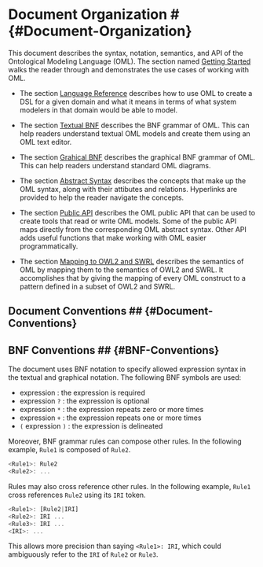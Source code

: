 # Document Organization # {#Document-Organization}

This document describes the syntax, notation, semantics, and API of the Ontological Modeling Language (OML). The section named [Getting Started](#Getting-Started) walks the reader through and demonstrates the use cases of working with OML.

- The section [Language Reference](#Language-Reference) describes how to use OML to create a DSL for a given domain and what it means in terms of what system modelers in that domain would be able to model.

- The section [Textual BNF](#Textual-BNF) describes the BNF grammar of OML. This can help readers understand textual OML models and create them using an OML text editor. 

- The section [Grahical BNF](#Graphical-BNF) describes the graphical BNF grammar of OML. This can help readers understand standard OML diagrams.

- The section [Abstract Syntax](#Abstract-Syntax) describes the concepts that make up the OML syntax, along with their attibutes and relations. Hyperlinks are provided to help the reader navigate the concepts.

- The section [Public API](#Public-API) describes the OML public API that can be used to create tools that read or write OML models. Some of the public API maps directly from the corresponding OML abstract syntax. Other API adds useful functions that make working with OML easier programmatically.

- The section [Mapping to OWL2 and SWRL](#Mapping-to-Owl-and-Swrl) describes the semantics of OML by mapping them to the semantics of OWL2 and SWRL. It accomplishes that by giving the mapping of every OML construct to a pattern defined in a subset of OWL2 and SWRL.

## Document Conventions ## {#Document-Conventions}

## BNF Conventions ## {#BNF-Conventions}

The document uses BNF notation to specify allowed expression syntax in the textual and graphical notation. The following BNF symbols are used:

- expression : the expression is required
- expression `?` : the expression is optional
- expression `*` : the expression repeats zero or more times
- expression `+` : the expression repeats one or more times
- `(` expression `)` :  the expression is delineated

Moreover, BNF grammar rules can compose other rules. In the following example, `Rule1` is composed of `Rule2`. 
```javascript
<Rule1>: Rule2
<Rule2>: ...
```

Rules may also cross reference other rules. In the following example, `Rule1` cross references `Rule2` using its `IRI` token.
```javascript
<Rule1>: [Rule2|IRI]
<Rule2>: IRI ...
<Rule3>: IRI ...
<IRI>: ...
```

This allows more precision than saying `<Rule1>: IRI`, which could ambiguously refer to the `IRI` of `Rule2` or `Rule3`.
